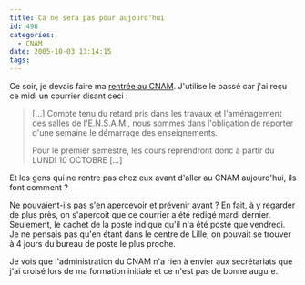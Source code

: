```yaml
---
title: Ca ne sera pas pour aujourd'hui
id: 498
categories:
  - CNAM
date: 2005-10-03 13:14:15
tags:
---
```


Ce soir, je devais faire ma [rentrée au CNAM](/blog/2005/09/26/470-ingenieeeeeur-informaticieeeeen). J'utilise le passé car j'ai reçu ce midi un courrier disant ceci&nbsp;:
 > […] Compte tenu du retard pris dans les travaux et l'aménagement des salles de l'E.N.S.A.M., nous sommes dans l'obligation de reporter d'une semaine le démarrage des enseignements.
> 
>  Pour le premier semestre, les cours reprendront donc à partir du LUNDI 10 OCTOBRE […] 

Et les gens qui ne rentre pas chez eux avant d'aller au CNAM aujourd'hui, ils font comment&nbsp;?

Ne pouvaient-ils pas s'en apercevoir et prévenir avant&nbsp;? En fait, à y regarder de plus près, on s'apercoit que ce courrier a été rédigé mardi dernier. Seulement, le cachet de la poste indique qu'il n'a été posté que vendredi. Je ne pensais pas qu'en étant dans le centre de Lille, on pouvait se trouver à 4 jours du bureau de poste le plus proche.

Je vois que l'administration du CNAM n'a rien à envier aux secrétariats que j'ai croisé lors de ma formation initiale et ce n'est pas de bonne augure.